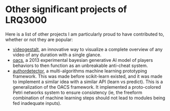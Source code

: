 # Other significant projects of LRQ3000

Here is a list of other projects I am particularly proud to have contributed to, whether or not they are popular:

* [videogestalt](https://github.com/eobrain/videogestalt), an innovative way to visualize a complete overview of any video of any duration with a single glance.
* [oacs](https://github.com/lrq3000/oacs), a 2013 experimental bayesian generative AI model of players behaviors to then function as an unbreakable anti-cheat system.
* [authordetector](https://github.com/lrq3000/author-detector), a multi-algorithms machine learning prototyping framework. This was made before scikit-learn existed, and it was made to implement a similar idea with a similar API (learn vs predict). This is a generalization of the OACS framework. It implemented a proto-colored Petri networks system to ensure consistency (ie, the freeform combination of machine learning steps should not lead to modules being fed inadequate inputs).
